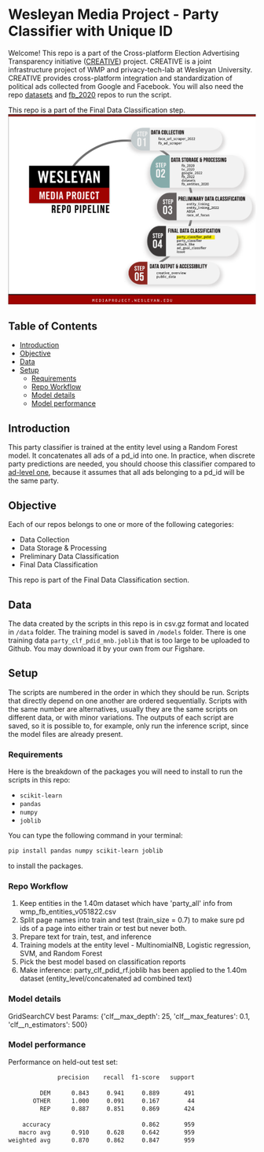 # Wesleyan Media Project - Party Classifier with Unique ID

Welcome! This repo is a part of the Cross-platform Election Advertising Transparency initiative ([CREATIVE](https://www.creativewmp.com/)) project. CREATIVE is a joint infrastructure project of WMP and privacy-tech-lab at Wesleyan University. CREATIVE provides cross-platform integration and standardization of political ads collected from Google and Facebook. You will also need the repo [datasets](https://github.com/Wesleyan-Media-Project/datasets) and [fb_2020](https://github.com/Wesleyan-Media-Project/fb_2022) repos to run the script.

This repo is a part of the Final Data Classification step.
![A picture of the repo pipeline with this repo highlighted](Creative_Pipelines.png)


## Table of Contents

- [Introduction](#introduction)
- [Objective](#objective)
- [Data](#data)
- [Setup](#setup)
  - [Requirements](#requirements)
  - [Repo Workflow](#repo-workflow)
  - [Model details](#model-details)
  - [Model performance](#model-performance)

## Introduction

This party classifier is trained at the entity level using a Random Forest model. It concatenates all ads of a pd_id into one. In practice, when discrete party predictions are needed, you should choose this classifier compared to [ad-level one](https://github.com/Wesleyan-Media-Project/party_classifier), because it assumes that all ads belonging to a pd_id will be the same party.

## Objective

Each of our repos belongs to one or more of the following categories:

- Data Collection
- Data Storage & Processing
- Preliminary Data Classification
- Final Data Classification

This repo is part of the Final Data Classification section.

## Data

The data created by the scripts in this repo is in csv.gz format and located in `/data` folder. The training model is saved in `/models` folder. There is one training data `party_clf_pdid_mnb.joblib` that is too large to be uploaded to Github. You may download it by your own from our Figshare.

## Setup

The scripts are numbered in the order in which they should be run. Scripts that directly depend on one another are ordered sequentially. Scripts with the same number are alternatives, usually they are the same scripts on different data, or with minor variations. The outputs of each script are saved, so it is possible to, for example, only run the inference script, since the model files are already present.

### Requirements

Here is the breakdown of the packages you will need to install to run the scripts in this repo:

- `scikit-learn`
- `pandas`
- `numpy`
- `joblib`

You can type the following command in your terminal:

```bash
pip install pandas numpy scikit-learn joblib
```

to install the packages.

### Repo Workflow

1. Keep entities in the 1.40m dataset which have 'party_all' info from wmp_fb_entities_v051822.csv
2. Split page names into train and test (train_size = 0.7) to make sure pd ids of a page into either train or test but never both. 
3. Prepare text for train, test, and inference
4. Training models at the entity level - MultinomialNB, Logistic regression, SVM, and Random Forest
5. Pick the best model based on classification reports
6. Make inference: party_clf_pdid_rf.joblib has been applied to the 1.40m dataset (entity_level/concatenated ad combined text)

### Model details

GridSearchCV best Params:  {'clf__max_depth': 25, 'clf__max_features': 0.1, 'clf__n_estimators': 500}

### Model performance

Performance on held-out test set:
```
              precision    recall  f1-score   support

         DEM      0.843     0.941     0.889       491
       OTHER      1.000     0.091     0.167        44
         REP      0.887     0.851     0.869       424

    accuracy                          0.862       959
   macro avg      0.910     0.628     0.642       959
weighted avg      0.870     0.862     0.847       959
```
